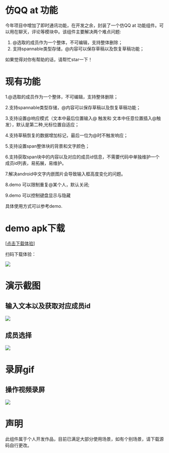 # 仿QQ at 功能

今年项目中增加了即时通讯功能，在开发之余，封装了一个仿QQ at 功能组件。可以用在聊天，评论等模块中。该组件主要解决两个难点问题:
1. @选取的成员作为一个整体，不可编辑，支持整体删除；
2. 支持spannable类型存储，@内容可以保存草稿以及恢复草稿功能；

如果觉得对你有帮助的话，请帮忙star一下！

# 现有功能

1.@选取的成员作为一个整体，不可编辑，支持整体删除；

2.支持spannable类型存储，@内容可以保存草稿以及恢复草稿功能；

3.支持设置@响应模式（文本中最后位置输入@ 触发和 文本中任意位置插入@触发），默认是第二种,光标位置自适应；

4.支持草稿恢复的数据增加标记，最后一位为@时不触发响应；

5.支持设置span整体块的背景和文字颜色；

6.支持获取span块中的内容以及对应的成员id信息，不需要代码中单独维护一个成员id列表，易拓展，易维护。

7.解决android中文字内嵌图片会导致输入框高度变化的问题。

8.demo 可以限制重复@某个人，默认关闭;

9.demo 可以控制键盘显示与隐藏

具体使用方式可以参考demo.


# demo apk下载

[[点击下载体验](https://raw.githubusercontent.com/MarkSDGD/repositoryResources/main/QQAtInput/QQAtInput.apk)]

扫码下载体验：

![](https://raw.githubusercontent.com/MarkSDGD/repositoryResources/main/QQAtInput/download_qrcode.png)


# 演示截图

## 输入文本以及获取对应成员id
![](https://raw.githubusercontent.com/MarkSDGD/repositoryResources/main/QQAtInput/inputAndMemberId.png)

## 成员选择
![](https://raw.githubusercontent.com/MarkSDGD/repositoryResources/main/QQAtInput/memberSelect.png)


# 录屏gif

## 操作视频录屏
![](https://raw.githubusercontent.com/MarkSDGD/repositoryResources/main/QQAtInput/QQAtInputVideo.gif)


# 声明
此组件属于个人开发作品，目前已满足大部分使用场景，如有个别场景，请下载源码自行更改。